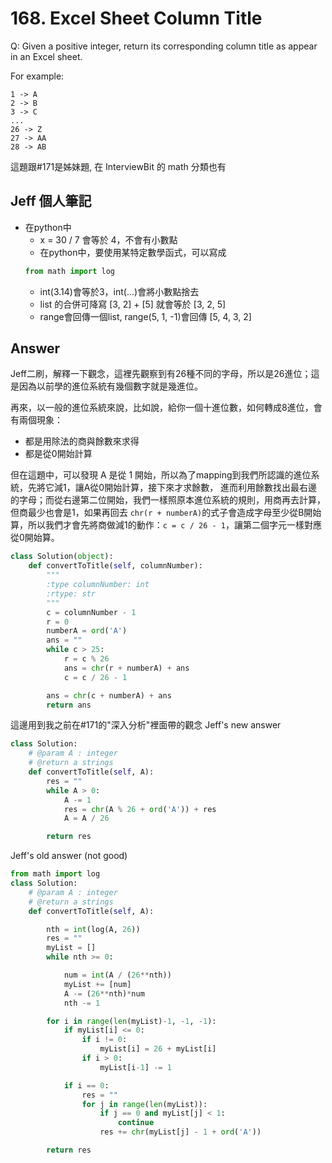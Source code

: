 # 168. Excel Sheet Column Title
Q: Given a positive integer, return its corresponding column title as appear in an Excel sheet.

For example:

    1 -> A
    2 -> B
    3 -> C
    ...
    26 -> Z
    27 -> AA
    28 -> AB

這題跟#171是姊妹題, 在 InterviewBit 的 math 分類也有


## Jeff 個人筆記
- 在python中 
    - x = 30 / 7 會等於 4，不會有小數點
    - 在python中，要使用某特定數學函式，可以寫成
    ```python
    from math import log
    ```
    - int(3.14)會等於3，int(...)會將小數點捨去
    - list 的合併可降寫 [3, 2] + [5] 就會等於 [3, 2, 5]
    - range會回傳一個list, range(5, 1, -1)會回傳 [5, 4, 3, 2]

## Answer

Jeff二刷，解釋一下觀念，這裡先觀察到有26種不同的字母，所以是26進位；這是因為以前學的進位系統有幾個數字就是幾進位。

再來，以一般的進位系統來說，比如說，給你一個十進位數，如何轉成8進位，會有兩個現象：
* 都是用除法的商與餘數來求得
* 都是從0開始計算

但在這題中，可以發現 A 是從 1 開始，所以為了mapping到我們所認識的進位系統，先將它減1，讓A從0開始計算，接下來才求餘數，
進而利用餘數找出最右邊的字母；而從右邊第二位開始，我們一樣照原本進位系統的規則，用商再去計算，但商最少也會是1，如果再回去
`chr(r + numberA)`的式子會造成字母至少從B開始算，所以我們才會先將商做減1的動作：`c = c / 26 - 1`，讓第二個字元一樣對應從0開始算。

```python
class Solution(object):
    def convertToTitle(self, columnNumber):
        """
        :type columnNumber: int
        :rtype: str
        """
        c = columnNumber - 1
        r = 0
        numberA = ord('A')
        ans = ""
        while c > 25:
            r = c % 26
            ans = chr(r + numberA) + ans
            c = c / 26 - 1

        ans = chr(c + numberA) + ans
        return ans
```



這邊用到我之前在#171的"深入分析"裡面帶的觀念
Jeff's new answer
```python
class Solution:
    # @param A : integer
    # @return a strings
    def convertToTitle(self, A):
        res = ""
        while A > 0:
            A -= 1
            res = chr(A % 26 + ord('A')) + res
            A = A / 26

        return res
```

Jeff's old answer (not good)
```python
from math import log
class Solution:
    # @param A : integer
    # @return a strings
    def convertToTitle(self, A):

        nth = int(log(A, 26))
        res = ""
        myList = []
        while nth >= 0:

            num = int(A / (26**nth))
            myList += [num]
            A -= (26**nth)*num
            nth -= 1

        for i in range(len(myList)-1, -1, -1):
            if myList[i] <= 0:
                if i != 0:
                    myList[i] = 26 + myList[i]
                if i > 0:
                    myList[i-1] -= 1

            if i == 0:
                res = ""
                for j in range(len(myList)):
                    if j == 0 and myList[j] < 1:
                        continue                        
                    res += chr(myList[j] - 1 + ord('A'))

        return res
```